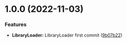 # 1.0.0 (2022-11-03)


### Features

* **LibraryLoader:** LibraryLoader first commit ([9b07b22](https://github.com/GeorgeV220/LibraryLoader/commit/9b07b2252dcfef5e4e1f1d034fadb612100a3453))